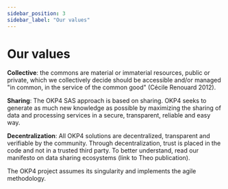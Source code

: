 ```yaml
---
sidebar_position: 3
sidebar_label: "Our values"
---
```


# Our values

**Collective**: the commons are material or immaterial resources, public or private, which we collectively decide should be accessible and/or managed "in common, in the service of the common good" (Cécile Renouard 2012).

**Sharing**: The OKP4 SAS approach is based on sharing. OKP4 seeks to generate as much new knowledge as possible by maximizing the sharing of data and processing services in a secure, transparent, reliable and easy way.

**Decentralization**: All OKP4 solutions are decentralized, transparent and verifiable by the community. Through decentralization, trust is placed in the code and not in a trusted third party. To better understand, read our manifesto on data sharing ecosystems (link to Theo publication).

The OKP4 project assumes its singularity and implements the agile methodology.
